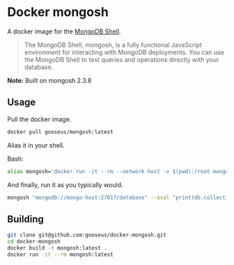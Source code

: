 # Docker mongosh

A docker image for the [MongoDB Shell](https://github.com/mongodb-js/mongosh).

> The MongoDB Shell, mongosh, is a fully functional JavaScript environment for
> interacting with MongoDB deployments. You can use the MongoDB Shell to test
> queries and operations directly with your database.

**Note:** Built on mongosh 2.3.8

## Usage

Pull the docker image.

```sh
docker pull gooseus/mongosh:latest
```

Alias it in your shell.

Bash:

```sh
alias mongosh='docker run -it --rm --network host -v $(pwd):/root mongosh:latest'
```

And finally, run it as you typically would.

```sh
mongosh "mongodb://mongo-host:27017/database" --eval "print(db.collection.countDocuments());"
```

## Building

```sh
git clone git@github.com:gooseus/docker-mongosh.git
cd docker-mongosh
docker build -t mongosh:latest .
docker run -it --rm mongosh:latest
```
